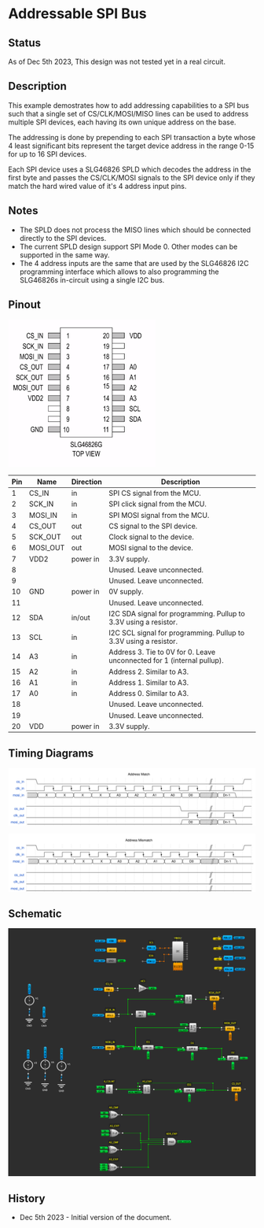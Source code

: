 # Addressable SPI Bus

## Status

As of Dec 5th 2023, This design was not tested yet in a real circuit.


## Description
This example demostrates how to add addressing capabilities to a SPI bus such that a single set of CS/CLK/MOSI/MISO lines can be used to address multiple SPI devices, each having its own unique address on the base.

The addressing is done by prepending to each SPI transaction a byte whose 4 least significant bits represent the target device address in the range 0-15 for up to 16 SPI devices. 

Each SPI device uses a SLG46826 SPLD which decodes the address in the first byte and passes the CS/CLK/MOSI signals to the SPI device only if they match the hard wired value of it's 4 address input pins. 

## Notes

* The SPLD does not process the MISO lines which should be connected directly to the SPI devices.
* The current SPLD design support SPI Mode 0. Other modes can be supported in the same way.
* The 4 address inputs are the same that are used by the SLG46826 I2C programming interface which allows to also programming the SLG46826s in-circuit using a single I2C bus.

## Pinout


<img src="./pinout.png" width=300 />


| Pin | Name         | Direction     | Description |
|---|-----------|-----------|------------|
| 1 |CS_IN | in      | SPI CS signal from the MCU.        |
| 2 |SCK_IN | in      | SPI click signal from the MCU.        |
| 3 |MOSI_IN | in      | SPI MOSI signal from the MCU.        |
| 4 |CS_OUT | out     | CS signal to the SPI device.        |
| 5 |SCK_OUT | out     | Clock signal to the device.        |
| 6 |MOSI_OUT | out      | MOSI signal to the device.        |
| 7 |VDD2 | power in     | 3.3V supply.        |
| 8 | |       | Unused. Leave unconnected.        |
| 9 | |       | Unused. Leave unconnected.        |
| 10 |GND | power in      | 0V supply.        |
| 11 | |       | Unused. Leave unconnected.        |
| 12 |SDA | in/out      | I2C SDA signal for programming. Pullup to 3.3V using a resistor.        |
| 13 |SCL | in      | I2C SCL signal for programming. Pullup to 3.3V using a resistor.       |
| 14 |A3 | in     | Address 3. Tie to 0V for 0. Leave unconnected for 1 (internal pullup). |
| 15 |A2 | in      | Address 2. Similar to A3.         |
| 16 |A1 | in      | Address 1. Similar to A3.        |
| 17 |A0 | in      | Address 0. Similar to A3.         |
| 18 | |       | Unused. Leave unconnected.        |
| 19 | |       | Unused. Leave unconnected.        |
| 20 |VDD | power in     | 3.3V supply.        |


## Timing Diagrams

![](./timing_diag_address_match.svg)

![](./timing_diag_address_mismatch.svg)

## Schematic

![Mach](./schematic.png)


## History
* Dec 5th 2023 - Initial version of the document. 